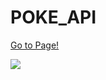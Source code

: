 # POKE_API

<a href="https://christian-tong.github.io/POKE_API/">Go to Page!</a>
<div>
  <img src="https://github.com/christian-tong/POKE_API/assets/81640934/2b7efb67-8801-41b8-bc48-53fd6d2e03c0"/>
</div>
